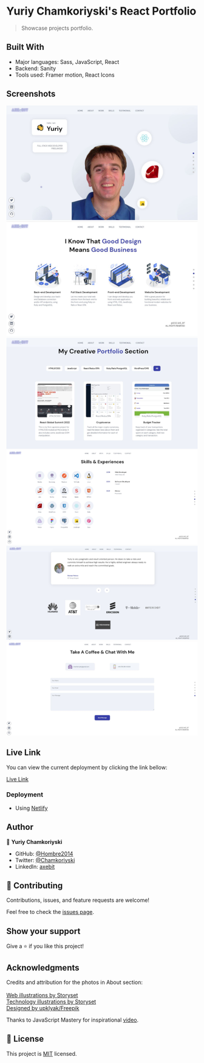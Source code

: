 # Yuriy Chamkoriyski's React Portfolio

> Showcase projects portfolio.
## Built With

- Major languages: Sass, JavaScript, React
- Backend: Sanity
- Tools used: Framer motion, React Icons
## Screenshots

![Header](src/assets/Demo_1.jpg)
![About](src/assets/Demo_2.jpg)
![Work](src/assets/Demo_3.jpg)
![Skills](src/assets/Demo_4.jpg)
![Testimonials](src/assets/Demo_5.jpg)
![Contact](src/assets/Demo_6.jpg)

## Live Link

You can view the current deployment by clicking the link bellow:

[Live Link](https://yuriy-portfolio.netlify.app/)
### Deployment

- Using [Netlify](https://netlify.com)
## Author

👤 **Yuriy Chamkoriyski**

- GitHub: [@Hombre2014](https://github.com/Hombre2014)
- Twitter: [@Chamkoriyski](https://twitter.com/Chamkoriyski)
- LinkedIn: [axebit](https://linkedin.com/in/axebit)

## 🤝 Contributing

Contributions, issues, and feature requests are welcome!

Feel free to check the [issues page](https://github.com/Hombre/react_portfolio/issues).

## Show your support

Give a ⭐️ if you like this project!

## Acknowledgments

Credits and attribution for the photos in About section:</br>
</br>
[Web illustrations by Storyset](https://storyset.com/web)</br>
[Technology illustrations by Storyset](https://storyset.com/technology)</br>
[Designed by upklyak/Freepik](https://www.freepik.com)</br>

Thanks to JavaScript Mastery for inspirational [video](https://www.youtube.com/watch?v=3HNyXCPDQ7Q).
## 📝 License

This project is [MIT](./license.md) licensed.
